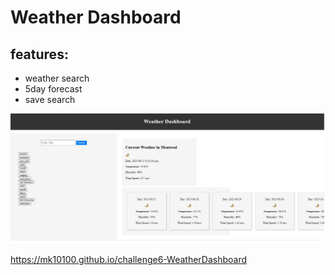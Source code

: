 # Weather Dashboard

## features:

- weather search
- 5day forecast
- save search

![screenshot](weatherdashboard.JPG)

https://mk10100.github.io/challenge6-WeatherDashboard
